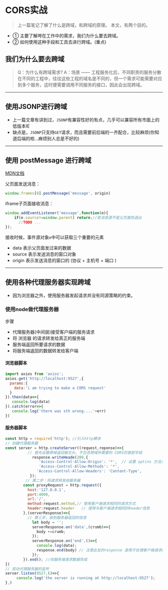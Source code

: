 # CORS实战
>上一篇笔记了解了什么是跨域，和跨域的原理。
本文，有两个目的。
* ① 主要了解垮在工作中的需求，我们为什么要去跨域。
* ② 如何使用这种手段和工具去进行跨域。(重点)
## 我们为什么要去跨域
> Q：为什么有跨域需求?
>A：场景 —— 工程服务化后，不同职责的服务分散在不同的工程中，往往这些工程的域名是不同的，但一个需求可能需要对应到多个服务，这时便需要调用不同服务的接口，因此会出现跨域。
___
## 使用JSONP进行跨域
* 上一篇文章有讲到过，`JSONP`有兼容性好的有点，几乎可以兼容所有市面上的低版本IE
* 缺点是，`JSONP`只支持`GET`请求，而且需要前后端的一齐配合，比较麻烦(你知道后端的啦...麻烦别人总是不好的)

___
## 使用 postMessage 进行跨域
[MDN文档](https://developer.mozilla.org/zh-CN/docs/Web/API/Window/postMessage)

父页面发送消息：
```js 
window.frames[0].postMessage('message', origin)
```
iframe子页面接收消息：
```js
window.addEventListener('message',function(e){
    if(e.source!=window.parent) return;//若消息源不是父页面则退出
      //TODO ...
});
```
接收时候，事件源对象`e`中可以获取三个重要的元素
* data 表示父页面发过来的数据
* source 表示发送消息的窗口对象
* origin 表示发送消息的窗口的 (协议 +  主机号 + 端口 )


___
## 使用各种代理服务器实现跨域
* 因为浏览器之外，使用服务器发起请求并没有同源策略的约束。

### 使用node做代理服务器
步骤
* 代理服务器(中间层)接受客户端的服务请求
* 将 浏览器 的请求转发给真正的服务端
* 服务端返回所要请求的数据
* 将服务端返回的数据转发给客户端

#### 浏览器脚本
```js
import axios from 'axios';
axios.get('http://localhost:9527',{
  params:{
    data:'i am trying to make a CORS request'
  }
}).then(data=>{
   console.log(data)
}).catch(error=>{
   console.log('there was sth wrong....'+err)
})
```
#### 服务器脚本
```js
const http = require('http'); //引入http模块
// 创建代理服务器
const server = http.createServer((request,reponse)=>{
          // 首先设置跨域返回报文头，不包含跨域所需要的 CORS的首部字段
            response.writeHeade(200,{
               'Access-Control-Allow-Origin': '*',  // 设置 optins 方法允许所有服务器访问 
               'Access-Control-Allow-Methods': '*',
              'Access-Control-Allow-Headers': 'Content-Type',
           });
         // 第二步：将请求转发给服务器
        const proxyRequest = http.request({
          host:'127.0.0.1',
          port:4000,
          url:'/',
          method:request.method,// 使用客户端请求相同的请求方式
          header:request.header   // 使用与客户端请求相同的header信息
        },(serverResponse)=>{
          // 第三步，收到服务器返回的信息
            let body = '';
            serverResponse.on('data',(crumb)=>{
              body +=crumb;
            });
            serverResponse.on('end',()=>{
              console.log(data);
              response.end(body) // 注意此处的response 是用于处理客户端请求的response对象
            });
        }).end(); //向服务端请求数据完成
})
// 启动代理服务器的监听
server.listen(9527,()=>{
     console.log('the server is running at http://localhost:9527');
},)
```
